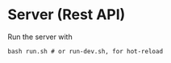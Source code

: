 # Server (Rest API)
Run the server with
```shellscript
bash run.sh # or run-dev.sh, for hot-reload
```
